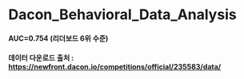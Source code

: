 # Dacon_Behavioral_Data_Analysis
#### AUC=0.754 (리더보드 6위 수준)
#### 데이터 다운로드 출처 : https://newfront.dacon.io/competitions/official/235583/data/
